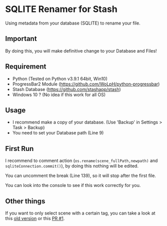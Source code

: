 # SQLITE Renamer for Stash
Using metadata from your database (SQLITE) to rename your file.

## Important
By doing this, you will make definitive change to your Database and Files!

## Requirement
- Python (Tested on Python v3.9.1 64bit, Win10)
- ProgressBar2 Module (https://github.com/WoLpH/python-progressbar)
- Stash Database (https://github.com/stashapp/stash)
- Windows 10 ? (No idea if this work for all OS)

## Usage
- I recommend make a copy of your database. (Use 'Backup' in Settings > Task > Backup)
- You need to set your Database path (Line 9)

## First Run
I recommend to comment action (`os.rename(scene_fullPath,newpath)` and `sqliteConnection.commit()`), by doing this nothing will be edited.

You can uncomment the break (Line 139), so it will stop after the first file.

You can look into the console to see if this work correctly for you.

## Other things


If you want to only select scene with a certain tag, you can take a look at this [old version](https://github.com/Belleyy/Stash-Renamer-Python/blob/7ac97cd2c81767628b2011778c58feeae1267423/RenameFilesTags.py) or this [PR #1](https://github.com/Belleyy/Stash-Renamer-Python/pull/1).
